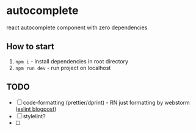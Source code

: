 # autocomplete
react autocomplete component with zero dependencies

## How to start
1. `npm i` - install dependencies in root directory
2. `npm run dev` - run project on localhost

## TODO
- [ ] code-formatting (prettier/dprint) - RN just formatting by webstorm ([eslint blogpost](https://eslint.org/blog/2023/10/deprecating-formatting-rules/#what-you-should-do-instead))
- [ ] stylelint?
- [ ] 